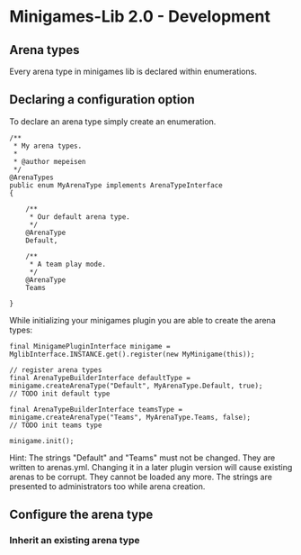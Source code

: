 # Minigames-Lib 2.0 - Development

## Arena types

Every arena type in minigames lib is declared within enumerations.

## Declaring a configuration option

To declare an arena type simply create an enumeration.

    /**
     * My arena types.
     *
     * @author mepeisen
     */
    @ArenaTypes
    public enum MyArenaType implements ArenaTypeInterface
    {
    
        /**
         * Our default arena type.
         */
        @ArenaType
        Default,
        
        /**
         * A team play mode.
         */
        @ArenaType
        Teams
        
    }
    
While initializing your minigames plugin you are able to create the arena types:

    final MinigamePluginInterface minigame = MglibInterface.INSTANCE.get().register(new MyMinigame(this));
    
    // register arena types
    final ArenaTypeBuilderInterface defaultType = minigame.createArenaType("Default", MyArenaType.Default, true);
    // TODO init default type
    
    final ArenaTypeBuilderInterface teamsType = minigame.createArenaType("Teams", MyArenaType.Teams, false);
    // TODO init teams type
    
    minigame.init();
    
Hint: The strings "Default" and "Teams" must not be changed. They are written to arenas.yml. Changing it in a later plugin version will
cause existing arenas to be corrupt. They cannot be loaded any more. The strings are presented to administrators too while arena creation.

## Configure the arena type

### Inherit an existing arena type


